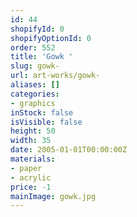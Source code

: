 ```yaml
---
id: 44
shopifyId: 0
shopifyOptionId: 0
order: 552
title: 'Gowk '
slug: gowk-
url: art-works/gowk-
aliases: []
categories:
- graphics
inStock: false
isVisible: false
height: 50
width: 35
date: 2005-01-01T00:00:00Z
materials:
- paper
- acrylic
price: -1
mainImage: gowk.jpg
---
```

